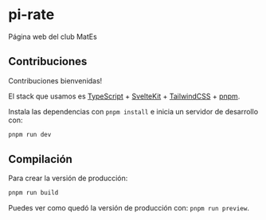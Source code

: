 # pi-rate

Página web del club MatEs

## Contribuciones

Contribuciones bienvenidas!

El stack que usamos es [TypeScript](https://www.typescriptlang.org/) + [SvelteKit](https://kit.svelte.dev/) + [TailwindCSS](https://tailwindcss.com/) + [pnpm](https://pnpm.io/).

Instala las dependencias con `pnpm install` e inicia un servidor de desarrollo con:

```bash
pnpm run dev
```

## Compilación

Para crear la versión de producción:

```bash
pnpm run build
```

Puedes ver como quedó la versión de producción con: `pnpm run preview`.
